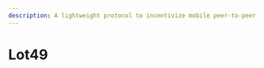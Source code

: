 ```yaml
---
description: A lightweight protocol to incentivize mobile peer-to-peer communication
---
```


# Lot49

